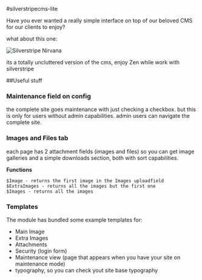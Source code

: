#silverstripecms-lite


Have you ever wanted a really simple interface on top of our beloved CMS for our clients to enjoy?

what about this one:

![Silverstripe Nirvana](http://proposals.god.cl/Silverstripe_CMS_Lite_-_Edit_Page-20130208-123421.jpg)

its a totally uncluttered version of the cms, enjoy Zen while work with silverstripe

##Useful stuff

### Maintenance field on config

the complete site goes maintenance with just checking a checkbox. but this is only for users without admin capabilities. admin users can navigate the complete site.

### Images and Files tab

each page has 2 attachment fields (images and files) so you can get image galleries and a simple downloads section, both with sort capabilities.

**Functions**

    $Image - returns the first image in the Images uploadfield
    $ExtraImages - returns all the images but the first one
    $Images - returns all the images

### Templates

The module has bundled some example templates for:
- Main Image
- Extra Images
- Attachments
- Security (login form)
- Maintenance view (page that appears when you have your site on maintenance mode)
- typography, so you can check yout site base typography

